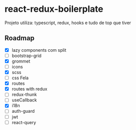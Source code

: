# react-redux-boilerplate
Projeto utiliza: typescript, redux, hooks e tudo de top que tiver

## Roadmap
- [x] lazy components com split
- [ ] bootstrap-grid
- [x] grommet
- [ ] icons
- [x] scss
- [ ] css Fela
- [x] routes
- [x] routes with redux
- [ ] redux-thunk
- [ ] useCallback
- [x] i18n
- [ ] auth-guard
- [ ] jwt
- [ ] react-query
